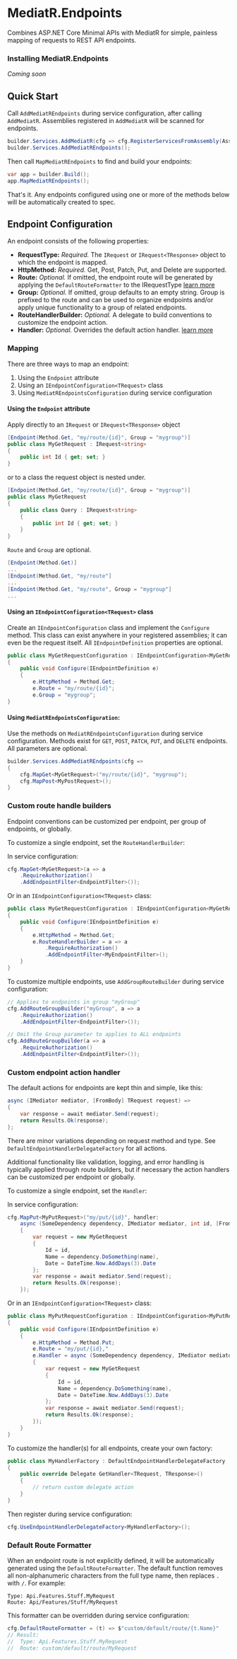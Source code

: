
MediatR.Endpoints
=======

Combines ASP.NET Core Minimal APIs with MediatR for simple, painless mapping of requests to REST API endpoints.

### Installing MediatR.Endpoints
<i>Coming soon</i>
<!--
You should install [MediatR with NuGet]():

    Install-Package MediatREndpoints
    
Or via the .NET Core command line interface:

    dotnet add package MediatREndpoints

All required dependencies will be installed, including MediatR.
-->
Quick Start
-
Call `AddMediatREndpoints` during service configuration, after calling `AddMediatR`. Assemblies registered in `AddMediatR` will be scanned for endpoints.
```csharp
builder.Services.AddMediatR(cfg => cfg.RegisterServicesFromAssembly(Assembly.GetExecutingAssembly()));
builder.Services.AddMediatREndpoints();
```
Then call `MapMediatREndpoints` to find and build your endpoints:
```csharp
var app = builder.Build();
app.MapMediatREndpoints();
```
That's it. Any endpoints configured using one or more of the methods below will be automatically created to spec.

Endpoint Configuration
-
An endpoint consists of the following properties:

- <b>RequestType:</b> <i>Required.</i> The `IRequest` or `IRequest<TResponse>` object to which the endpoint is mapped.
- <b>HttpMethod:</b> <i>Required.</i> Get, Post, Patch, Put, and Delete are supported.
- <b>Route:</b> <i>Optional.</i> If omitted, the endpoint route will be generated by applying the `DefaultRouteFormatter` to the IRequestType [learn more]()
- <b>Group:</b> <i>Optional.</i> If omitted, group defaults to an empty string. Group is prefixed to the route and can be used to organize endpoints and/or apply unique functionality to a group of related endpoints.
- <b>RouteHandlerBuilder:</b> <i>Optional.</i> A delegate to build conventions to customize the endpoint action.
- <b>Handler:</b> <i>Optional.</i> Overrides the default action handler. [learn more]()


### Mapping

There are three ways to map an endpoint:

1. Using the `Endpoint` attribute
2. Using an `IEndpointConfiguration<TRequest>` class
3. Using `MediatREndpointsConfiguration` during service configuration

#### Using the `Endpoint` attribute

Apply directly to an `IRequest` or `IRequest<TResponse>` object
```csharp
[Endpoint(Method.Get, "my/route/{id}", Group = "mygroup")]
public class MyGetRequest : IRequest<string>
{
    public int Id { get; set; }
}
```
or to a class the request object is nested under.
```csharp
[Endpoint(Method.Get, "my/route/{id}", Group = "mygroup")]
public class MyGetRequest
{
    public class Query : IRequest<string>
    {
        public int Id { get; set; }
    }
}
```
`Route` and `Group` are optional.
```csharp
[Endpoint(Method.Get)] 
...
[Endpoint(Method.Get, "my/route"]
...
[Endpoint(Method.Get, "my/route", Group = "mygroup"]
...
```
#### Using an `IEndpointConfiguration<TRequest>` class
Create an `IEndpointConfiguration` class and implement the `Configure` method. This class can exist anywhere in your registered assemblies; it can even be the request itself. All `IEndpointDefinition` properties are optional.
```csharp
public class MyGetRequestConfiguration : IEndpointConfiguration<MyGetRequest>
{
    public void Configure(IEndpointDefinition e)
    {
        e.HttpMethod = Method.Get;
        e.Route = "my/route/{id}";
        e.Group = "mygroup";
}
```
#### Using `MediatREndpointsConfiguration`:
Use the methods on `MediatREndpointsConfiguration` during service configuration. Methods exist for `GET`, `POST`, `PATCH`, `PUT`, and `DELETE` endpoints.  All parameters are optional.
```csharp
builder.Services.AddMediatREndpoints(cfg => 
{         
    cfg.MapGet<MyGetRequest>("my/route/{id}", "mygroup");
    cfg.MapPost<MyPostRequest>();
}
```
### Custom route handle builders

Endpoint conventions can be customized per endpoint, per group of endpoints, or globally.

To customize a single endpoint, set the `RouteHandlerBuilder`:

In service configuration:
```csharp
cfg.MapGet<MyGetRequest>(a => a
    .RequireAuthorization()
    .AddEndpointFilter<EndpointFilter>());
```

Or in an `IEndpointConfiguration<TRequest>` class:
```csharp
public class MyGetRequestConfiguration : IEndpointConfiguration<MyGetRequest>
{
    public void Configure(IEndpointDefinition e)
    {
        e.HttpMethod = Method.Get;
        e.RouteHandlerBuilder = a => a
            .RequireAuthorization()
            .AddEndpointFilter<MyEndpointFilter>();
    }
}
```
To customize multiple endpoints, use `AddGroupRouteBuilder` during service configuration:
```csharp
// Applies to endpoints in group "myGroup"
cfg.AddRouteGroupBuilder("myGroup", a => a
    .RequireAuthorization()
    .AddEndpointFilter<EndpointFilter>());

// Omit the Group parameter to applies to ALL endpoints
cfg.AddRouteGroupBuilder(a => a
    .RequireAuthorization()
    .AddEndpointFilter<EndpointFilter>());
```
### Custom endpoint action handler
The default actions for endpoints are kept thin and simple, like this:
```csharp
async (IMediator mediator, [FromBody] TRequest request) =>
{
    var response = await mediator.Send(request);
    return Results.Ok(response);
};
```
There are minor variations depending on request method and type. See `DefaultEndpointHandlerDelegateFactory` for all actions.

Additional functionality like validation, logging, and error handling is typically applied through route builders, but if necessary the action handlers can be customized per endpoint or globally.

To customize a single endpoint, set the `Handler`:

In service configuration:
```csharp
cfg.MapPut<MyPutRequest>("my/put/{id}", handler:
    async (SomeDependency dependency, IMediator mediator, int id, [FromBody]string name) =>
    {
        var request = new MyGetRequest
        {
            Id = id,
            Name = dependency.DoSomething(name),                  
            Date = DateTime.Now.AddDays(3).Date
        };
        var response = await mediator.Send(request);
        return Results.Ok(response);
    });
```

Or in an `IEndpointConfiguration<TRequest>` class:
```csharp
public class MyPutRequestConfiguration : IEndpointConfiguration<MyPutRequest>
{
    public void Configure(IEndpointDefinition e)
    {
        e.HttpMethod = Method.Put;
        e.Route = "my/put/{id},"
        e.Handler = async (SomeDependency dependency, IMediator mediator, int id, [FromBody]string name) =>
        {
            var request = new MyGetRequest
            {
                Id = id,
                Name = dependency.DoSomething(name),                  
                Date = DateTime.Now.AddDays(3).Date
            };
            var response = await mediator.Send(request);
            return Results.Ok(response);
        });
    }
}
```
To customize the handler(s) for all endpoints, create your own factory:

```csharp
public class MyHandlerFactory : DefaultEndpointHandlerDelegateFactory
{
    public override Delegate GetHandler<TRequest, TResponse>()
    {
        // return custom delegate action
    }
}
```
Then register during service configuration:
```csharp 
cfg.UseEndpointHandlerDelegateFactory<MyHandlerFactory>();
```
### Default Route Formatter
When an endpoint route is not explicitly defined, it will be automatically generated using the `DefaultRouteFormatter`. The default function removes all non-alphanumeric characters from the full type name, then replaces `.` with `/`. For example:
```
Type: Api.Features.Stuff.MyRequest
Route: Api/Features/Stuff/MyRequest
```
This formatter can be overridden during service configuration:
```csharp
cfg.DefaultRouteFormatter = (t) => $"custom/default/route/{t.Name}"
// Result:
//  Type: Api.Features.Stuff.MyRequest
//  Route: custom/default/route/MyRequest
```